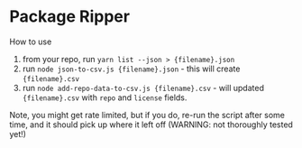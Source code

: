 # Package Ripper

How to use

1. from your repo, run `yarn list --json > {filename}.json`
2. run `node json-to-csv.js {filename}.json` - this will create `{filename}.csv`
3. run `node add-repo-data-to-csv.js {filename}.csv` - will updated `{filename}.csv` with `repo` and `license` fields.

Note, you might get rate limited, but if you do, re-run the script after some time, and it should pick up where it left off (WARNING: not thoroughly tested yet!)